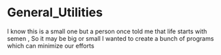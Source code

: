 # General_Utilities
I know this is a small one but a person once told me that life starts with semen , So it may be big or small I wanted to create a bunch of programs which can minimize our efforts 
